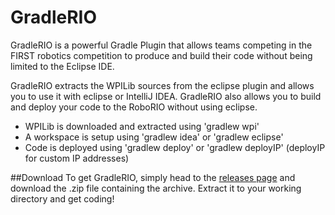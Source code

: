 # GradleRIO
GradleRIO is a powerful Gradle Plugin that allows teams competing in the FIRST
robotics competition to produce and build their code without being limited to
the Eclipse IDE. 

GradleRIO extracts the WPILib sources from the eclipse plugin and allows you to 
use it with eclipse or IntelliJ IDEA. GradleRIO also allows you to build and
deploy your code to the RoboRIO without using eclipse.  
  
 
* WPILib is downloaded and extracted using 'gradlew wpi'
* A workspace is setup using 'gradlew idea' or 'gradlew eclipse'
* Code is deployed using 'gradlew deploy' or 'gradlew deployIP' (deployIP for custom IP addresses)


##Download
To get GradleRIO, simply head to the [releases page](http://github.com/Open-RIO/GradleRIO/releases) and download the .zip file containing the archive. Extract it to your working directory and get coding!
